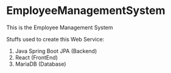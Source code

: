 # EmployeeManagementSystem

This is the Employee Management System

Stuffs used to create this Web Service:
  
  1. Java Spring Boot JPA (Backend)
  2. React (FrontEnd)
  3. MariaDB (Database)
  


